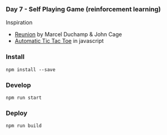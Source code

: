 ### Day 7 - Self Playing Game (reinforcement learning)

Inspiration
- [Reunion](http://johncage.org/reunion/index.html) by Marcel Duchamp & John Cage
- [Automatic Tic Tac Toe](https://github.com/louischatriot/auto-ttt) in javascript

### Install
`npm install --save`

### Develop
`npm run start`

### Deploy
`npm run build`
